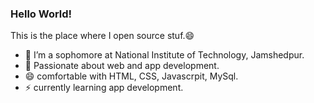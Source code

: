 ### Hello World!


This is the place where I open source stuf.😄

- 🔭  I’m a sophomore at National Institute of Technology, Jamshedpur.
- 🌱  Passionate about web and app development.
- 😄 comfortable with HTML, CSS, Javascrpit, MySql.
- ⚡ currently learning app development.






